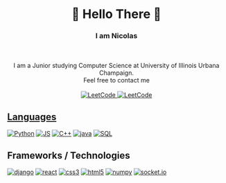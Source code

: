 <h1 align="center"> 👋 Hello There 👋</h1>
<h3 align = "center">I am Nicolas</h3>
<p align="center"> 
  </br>
  </br>
  I am a Junior studying Computer Science at University of Illinois Urbana Champaign.
  </br>
  Feel free to contact me
  </br>
  </br>
  <a href="https://leetcode.com/ALCO">
    <img src="https://img.shields.io/badge/LeetCode-black?style=flat-square&logo=LeetCode" alt="LeetCode">
  </a>
  <a href="https://www.linkedin.com/in/nicolas-yepes-pulido-334a72242/">
    <img src="https://img.shields.io/badge/Linkedin-blue?style=flat-square&logo=LinkedIn" alt="LeetCode">
</p>

## Languages
[![Python](https://img.shields.io/badge/python-black?style=for-the-badge&logo=python)](https://github.com/nyepes)
[![JS](https://img.shields.io/badge/javascript-black?style=for-the-badge&logo=javascript)](https://github.com/nyepes)
[![C++](https://img.shields.io/badge/c++-black?style=for-the-badge&logo=cplusplus)](https://github.com/nyepes)
[![java](https://img.shields.io/badge/java-black?style=for-the-badge&logo=java)](https://github.com/nyepes)
[![SQL](https://img.shields.io/badge/sql-black?style=for-the-badge&logo=postgresql)](https://github.com/nyepes)

## Frameworks / Technologies
[![django](https://img.shields.io/badge/django-black?style=for-the-badge&logo=django)](https://github.com/nyepes)
[![react](https://img.shields.io/badge/react-black?style=for-the-badge&logo=react)](https://github.com/nyepes)
[![css3](https://img.shields.io/badge/css3-black?style=for-the-badge&logo=css3)](https://github.com/nyepes)
[![html5](https://img.shields.io/badge/html5-black?style=for-the-badge&logo=html5)](https://github.com/nyepes)
[![numpy](https://img.shields.io/badge/numpy-black?style=for-the-badge&logo=numpy)](https://github.com/nyepes)
[![socket.io](https://img.shields.io/badge/socketio-black?style=for-the-badge&logo=socketio)](https://github.com/nyepes)
<!--
**Nyepes/nyepes** is a ✨ _special_ ✨ repository because its `README.md` (this file) appears on your GitHub profile.

Here are some ideas to get you started:

- 🔭 I’m currently working on ...
- 🌱 I’m currently learning ...
- 👯 I’m looking to collaborate on ...
- 🤔 I’m looking for help with ...
- 💬 Ask me about ...
- 📫 How to reach me: ...
- 😄 Pronouns: ...
- ⚡ Fun fact: ...
-->
